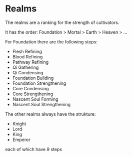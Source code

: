 # Realms
The realms are a ranking for the strength of cultivators.

It has the order: Foundation > Mortal > Earth > Heaven > ...

For Foundation there are the following steps:
- Flesh Refining
- Blood Refining
- Pathway Refining
- Qi Gathering
- Qi Condensing
- Foundation Building
- Foundation Strengthening
- Core Condensing
- Core Strengthening
- Nascent Soul Forming
- Nascent Soul Strengthening

The other realms always have the strukture:
- Knight
- Lord
- King
- Emperor

each of which have 9 steps
